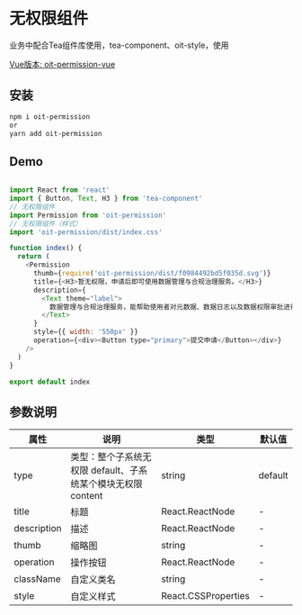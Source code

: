 # 无权限组件
业务中配合Tea组件库使用，tea-component、oit-style，使用

[Vue版本: oit-permission-vue](https://www.npmjs.com/package/oit-permission-vue)

## 安装

```bash
npm i oit-permission
or
yarn add oit-permission
```
## Demo
```js

import React from 'react'
import { Button, Text, H3 } from 'tea-component'
// 无权限组件
import Permission from 'oit-permission'
// 无权限组件（样式）
import 'oit-permission/dist/index.css'

function index() {
  return (
    <Permission
      thumb={require('oit-permission/dist/f0984492bd5f035d.svg')}
      title={<H3>暂无权限，申请后即可使用数据管理与合规治理服务。</H3>}
      description={
        <Text theme="label">
          数据管理与合规治理服务，能帮助使用者对元数据、数据日志以及数据权限审批进行统一管理，为游戏产品提供数据合规处理相关能力。
        </Text>
      }
      style={{ width: '550px' }}
      operation={<div><Button type="primary">提交申请</Button></div>}
    />
  )
}

export default index
```

## 参数说明

| 属性        | 说明                                                         | 类型                | 默认值  |
| ----------- | ------------------------------------------------------------ | ------------------- | ------- |
| type        | 类型：整个子系统无权限 default、子系统某个模块无权限 content | string              | default |
| title       | 标题                                                         | React.ReactNode     | -       |
| description | 描述                                                         | React.ReactNode     | -       |
| thumb       | 缩略图                                                       | string              | -       |
| operation   | 操作按钮                                                     | React.ReactNode     | -       |
| className   | 自定义类名                                                   | string              | -       |
| style       | 自定义样式                                                   | React.CSSProperties | -       |
